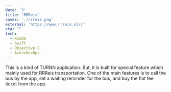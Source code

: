 ```yaml
---
date: '3'
title: 'RRReis'
cover: './rrreis.png'
external: 'https://www.rrreis.nl//'
cta: ""
tech:
  - Xcode
  - Swift
  - Objective C
  - AzureDevOps
---
```


This is a kind of TURNN application. But, it is built for special feature which mainly used for RRReis transportation. One of the main features is to call the bus by the app, set a waiting reminder for the bus, and buy the flat fee ticket from the app.
